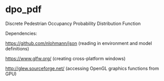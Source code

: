 # dpo_pdf
Discrete Pedestrian Occupancy Probability Distribution Function

Dependencies:

https://github.com/nlohmann/json (reading in environment and model definitions)

https://www.glfw.org/ (creating cross-platform windows)

http://glew.sourceforge.net/ (accessing OpenGL graphics functions from GPU)
